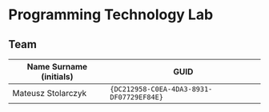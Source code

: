 # Programming Technology Lab

## Team

| Name Surname (initials) | GUID                                     |
| ----------------------- | ---------------------------------------- |
| Mateusz Stolarczyk      | `{DC212958-C0EA-4DA3-8931-DF07729EF84E}` |
